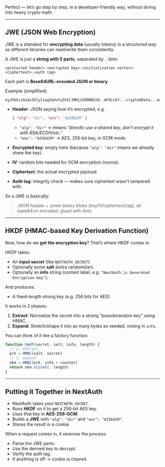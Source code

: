 Perfect — let’s go step by step, in a developer-friendly way, without diving into heavy crypto math.

---

## JWE (JSON Web Encryption)

JWE is a standard for **encrypting data** (usually tokens) in a structured way so different libraries can read/write them consistently.

A JWE is just a **string with 5 parts**, separated by `.` dots:

```
<protected header>.<encrypted key>.<initialization vector>.<ciphertext>.<auth tag>
```

Each part is **Base64URL-encoded JSON or binary**.

Example (simplified):

```
eyJhbGciOiAiZGlyIiwgImVuYyI6ICJBMjU2R0NNIn0..mF9ivkY...cryptedData...authTag
```

* **Header**: JSON saying *how* it’s encrypted, e.g.

  ```json
  { "alg": "dir", "enc": "A256GCM" }
  ```

  * `"alg": "dir"` → means *“directly use a shared key, don’t encrypt it with RSA/ECDH/etc.”*
  * `"enc": "A256GCM"` → AES, 256-bit key, in GCM mode.

* **Encrypted key**: empty here (because `"alg": "dir"` means we already share the key).

* **IV**: random bits needed for GCM encryption (nonce).

* **Ciphertext**: the actual encrypted payload.

* **Auth tag**: integrity check — makes sure ciphertext wasn’t tampered with.

So a JWE is basically:

> JSON header + some binary blobs (key/IV/ciphertext/tag), all base64url-encoded, glued with dots.

---

## HKDF (HMAC-based Key Derivation Function)

Now, how do we **get the encryption key**? That’s where HKDF comes in.

HKDF takes:

* An **input secret** (like `NEXTAUTH_SECRET`).
* Optionally some **salt** (extra randomizer).
* Optionally an **info** string (context label, e.g. `"NextAuth.js Generated Encryption Key"`).

And produces:

* A fixed-length strong key (e.g. 256 bits for AES).

It works in 2 phases:

1. **Extract**: Normalize the secret into a strong “pseudorandom key” using HMAC.
2. **Expand**: Stretch/shape it into as many bytes as needed, mixing in `info`.

You can think of it like a factory function:

```js
function hkdf(secret, salt, info, length) {
  // 1. extract
  prk = HMAC(salt, secret)
  // 2. expand
  okm = HMAC(prk, info + counter)
  return okm.slice(0, length)
}
```

---

## Putting it Together in NextAuth

* NextAuth takes your `NEXTAUTH_SECRET`.
* Runs **HKDF** on it to get a 256-bit AES key.
* Uses that key in **AES-256-GCM**.
* Builds a **JWE** with `"alg": "dir"` and `"enc": "A256GCM"`.
* Stores the result in a cookie.

When a request comes in, it reverses the process:

* Parse the JWE parts.
* Use the derived key to decrypt.
* Verify the auth tag.
* If anything is off → cookie is cleared.

